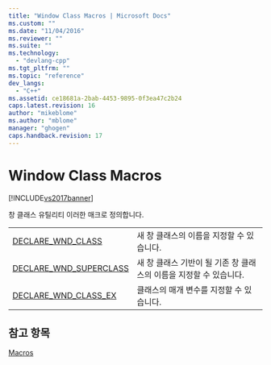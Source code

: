 ```yaml
---
title: "Window Class Macros | Microsoft Docs"
ms.custom: ""
ms.date: "11/04/2016"
ms.reviewer: ""
ms.suite: ""
ms.technology: 
  - "devlang-cpp"
ms.tgt_pltfrm: ""
ms.topic: "reference"
dev_langs: 
  - "C++"
ms.assetid: ce18681a-2bab-4453-9895-0f3ea47c2b24
caps.latest.revision: 16
author: "mikeblome"
ms.author: "mblome"
manager: "ghogen"
caps.handback.revision: 17
---
```

# Window Class Macros
[!INCLUDE[vs2017banner](../../assembler/inline/includes/vs2017banner.md)]

창 클래스 유틸리티 이러한 매크로 정의합니다.  
  
|||  
|-|-|  
|[DECLARE\_WND\_CLASS](../Topic/DECLARE_WND_CLASS.md)|새 창 클래스의 이름을 지정할 수 있습니다.|  
|[DECLARE\_WND\_SUPERCLASS](../Topic/DECLARE_WND_SUPERCLASS.md)|새 창 클래스 기반이 될 기존 창 클래스의 이름을 지정할 수 있습니다.|  
|[DECLARE\_WND\_CLASS\_EX](../Topic/DECLARE_WND_CLASS_EX.md)|클래스의 매개 변수를 지정할 수 있습니다.|  
  
## 참고 항목  
 [Macros](../../atl/reference/atl-macros.md)